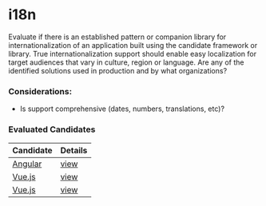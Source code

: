 # i18n

Evaluate if there is an established pattern or companion library for internationalization of an application built using the candidate framework or library. True internationalization support should enable easy localization for target audiences that vary in culture, region or language. Are any of the identified solutions used in production and by what organizations?

### Considerations:

- Is support comprehensive (dates, numbers, translations, etc)? 


### Evaluated Candidates

| Candidate           | Details               |
| ------------------- | --------------------- |
| [Angular](/angular) | [view](/angular/i18n) |
| [Vue.js](/react)    | [view](/react/i18n)   |
| [Vue.js](/vuejs)    | [view](/vuejs/i18n)   |
